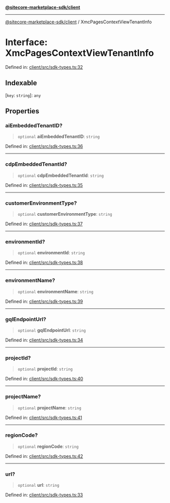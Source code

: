 [**@sitecore-marketplace-sdk/client**](../README.md)

***

[@sitecore-marketplace-sdk/client](../README.md) / XmcPagesContextViewTenantInfo

# Interface: XmcPagesContextViewTenantInfo

Defined in: [client/src/sdk-types.ts:32](https://github.com/Sitecore/sitecore-marketplace-sdk/blob/164b50f088c64d06bdfc3339d06f7bcbd681db60/packages/client/src/sdk-types.ts#L32)

## Indexable

\[`key`: `string`\]: `any`

## Properties

### aiEmbeddedTenantID?

> `optional` **aiEmbeddedTenantID**: `string`

Defined in: [client/src/sdk-types.ts:36](https://github.com/Sitecore/sitecore-marketplace-sdk/blob/164b50f088c64d06bdfc3339d06f7bcbd681db60/packages/client/src/sdk-types.ts#L36)

***

### cdpEmbeddedTenantId?

> `optional` **cdpEmbeddedTenantId**: `string`

Defined in: [client/src/sdk-types.ts:35](https://github.com/Sitecore/sitecore-marketplace-sdk/blob/164b50f088c64d06bdfc3339d06f7bcbd681db60/packages/client/src/sdk-types.ts#L35)

***

### customerEnvironmentType?

> `optional` **customerEnvironmentType**: `string`

Defined in: [client/src/sdk-types.ts:37](https://github.com/Sitecore/sitecore-marketplace-sdk/blob/164b50f088c64d06bdfc3339d06f7bcbd681db60/packages/client/src/sdk-types.ts#L37)

***

### environmentId?

> `optional` **environmentId**: `string`

Defined in: [client/src/sdk-types.ts:38](https://github.com/Sitecore/sitecore-marketplace-sdk/blob/164b50f088c64d06bdfc3339d06f7bcbd681db60/packages/client/src/sdk-types.ts#L38)

***

### environmentName?

> `optional` **environmentName**: `string`

Defined in: [client/src/sdk-types.ts:39](https://github.com/Sitecore/sitecore-marketplace-sdk/blob/164b50f088c64d06bdfc3339d06f7bcbd681db60/packages/client/src/sdk-types.ts#L39)

***

### gqlEndpointUrl?

> `optional` **gqlEndpointUrl**: `string`

Defined in: [client/src/sdk-types.ts:34](https://github.com/Sitecore/sitecore-marketplace-sdk/blob/164b50f088c64d06bdfc3339d06f7bcbd681db60/packages/client/src/sdk-types.ts#L34)

***

### projectId?

> `optional` **projectId**: `string`

Defined in: [client/src/sdk-types.ts:40](https://github.com/Sitecore/sitecore-marketplace-sdk/blob/164b50f088c64d06bdfc3339d06f7bcbd681db60/packages/client/src/sdk-types.ts#L40)

***

### projectName?

> `optional` **projectName**: `string`

Defined in: [client/src/sdk-types.ts:41](https://github.com/Sitecore/sitecore-marketplace-sdk/blob/164b50f088c64d06bdfc3339d06f7bcbd681db60/packages/client/src/sdk-types.ts#L41)

***

### regionCode?

> `optional` **regionCode**: `string`

Defined in: [client/src/sdk-types.ts:42](https://github.com/Sitecore/sitecore-marketplace-sdk/blob/164b50f088c64d06bdfc3339d06f7bcbd681db60/packages/client/src/sdk-types.ts#L42)

***

### url?

> `optional` **url**: `string`

Defined in: [client/src/sdk-types.ts:33](https://github.com/Sitecore/sitecore-marketplace-sdk/blob/164b50f088c64d06bdfc3339d06f7bcbd681db60/packages/client/src/sdk-types.ts#L33)
